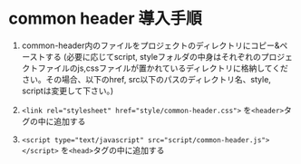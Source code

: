 # common header 導入手順

1. common-header内のファイルをプロジェクトのディレクトリにコピー&ペーストする
(必要に応じてscript, styleフォルダの中身はそれぞれのプロジェクトファイルのjs,cssファイルが置かれているディレクトリに格納してください。その場合、以下のhref, src以下のパスのディレクトリ名、style, scriptは変更して下さい。)

2. `<link rel="stylesheet" href="style/common-header.css">` を`<header>`タグの中に追加する

3. `<script type="text/javascript" src="script/common-header.js"></script>` を`<head>`タグの中に追加する